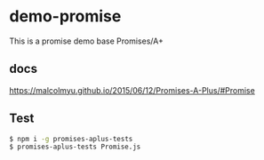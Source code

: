 # demo-promise
This is a promise demo base Promises/A+


## docs
https://malcolmyu.github.io/2015/06/12/Promises-A-Plus/#Promise  


## Test
```bash
$ npm i -g promises-aplus-tests
$ promises-aplus-tests Promise.js
```
